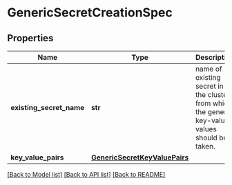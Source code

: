 # GenericSecretCreationSpec

## Properties
Name | Type | Description | Notes
------------ | ------------- | ------------- | -------------
**existing_secret_name** | **str** | name of existing secret in the cluster from which the general key-value values should be taken. | [optional] 
**key_value_pairs** | [**GenericSecretKeyValuePairs**](GenericSecretKeyValuePairs.md) |  | [optional] 

[[Back to Model list]](../README.md#documentation-for-models) [[Back to API list]](../README.md#documentation-for-api-endpoints) [[Back to README]](../README.md)

